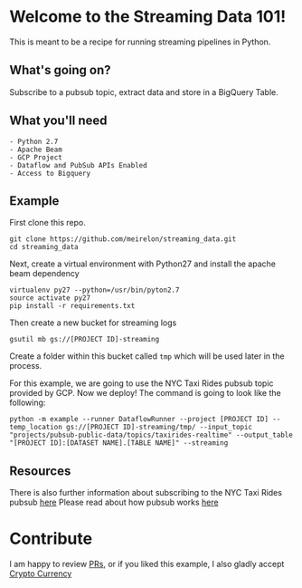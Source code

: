# Welcome to the Streaming Data 101!
This is meant to be a recipe for running streaming pipelines in Python.

## What's going on?
Subscribe to a pubsub topic, extract data and store in a BigQuery Table.

## What you'll need
```
- Python 2.7
- Apache Beam
- GCP Project
- Dataflow and PubSub APIs Enabled
- Access to Bigquery
```

## Example
First clone this repo.
```
git clone https://github.com/meirelon/streaming_data.git
cd streaming_data
```

Next, create a virtual environment with Python27 and install the apache beam dependency
```
virtualenv py27 --python=/usr/bin/pyton2.7
source activate py27
pip install -r requirements.txt
```

Then create a new bucket for streaming logs
```
gsutil mb gs://[PROJECT ID]-streaming
```

Create a folder within this bucket called `tmp` which will be used later in the process.

For this example, we are going to use the NYC Taxi Rides pubsub topic provided by GCP.
Now we deploy!
The command is going to look like the following:
```
python -m example --runner DataflowRunner --project [PROJECT ID] --temp_location gs://[PROJECT ID]-streaming/tmp/ --input_topic "projects/pubsub-public-data/topics/taxirides-realtime" --output_table "[PROJECT ID]:[DATASET NAME].[TABLE NAME]" --streaming
```

## Resources
There is also further information about subscribing to the NYC Taxi Rides pubsub [here](https://github.com/googlecodelabs/cloud-dataflow-nyc-taxi-tycoon)
Please read about how pubsub works [here](https://cloud.google.com/pubsub/docs/overview)


# Contribute
I am happy to review [PRs](https://help.github.com/articles/about-pull-requests/), or if you liked this example, I also gladly accept [Crypto Currency](https://commerce.coinbase.com/checkout/1efcc118-420e-4512-b1f1-713b20c0f09e)
